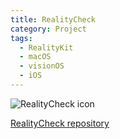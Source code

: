 ```yaml
---
title: RealityCheck
category: Project
tags:
  - RealityKit
  - macOS
  - visionOS
  - iOS
---
```


![RealityCheck icon](https://github.com/monstar-lab-oss/reality-check/raw/develop/Assets/Icon.png)

[RealityCheck repository](https://github.com/monstar-lab-oss/reality-check)